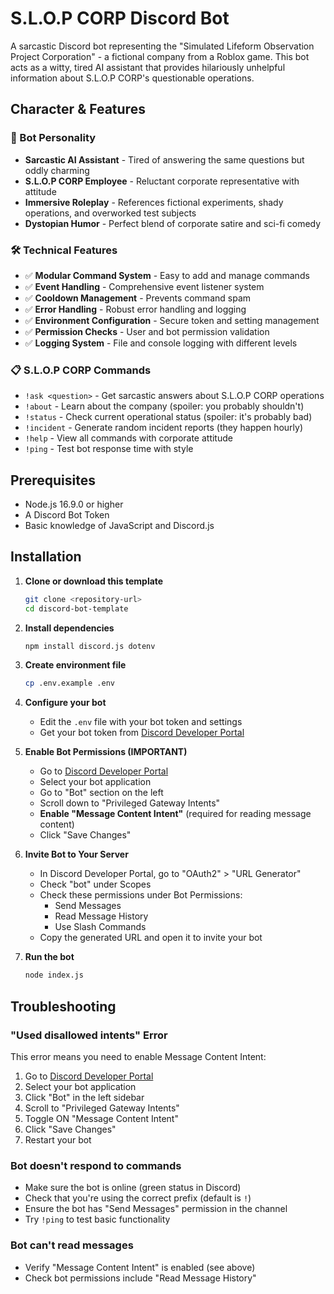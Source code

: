 # S.L.O.P CORP Discord Bot

A sarcastic Discord bot representing the "Simulated Lifeform Observation Project Corporation" - a fictional company from a Roblox game. This bot acts as a witty, tired AI assistant that provides hilariously unhelpful information about S.L.O.P CORP's questionable operations.

## Character & Features

### 🤖 Bot Personality
- **Sarcastic AI Assistant** - Tired of answering the same questions but oddly charming
- **S.L.O.P CORP Employee** - Reluctant corporate representative with attitude
- **Immersive Roleplay** - References fictional experiments, shady operations, and overworked test subjects
- **Dystopian Humor** - Perfect blend of corporate satire and sci-fi comedy

### 🛠️ Technical Features
- ✅ **Modular Command System** - Easy to add and manage commands
- ✅ **Event Handling** - Comprehensive event listener system  
- ✅ **Cooldown Management** - Prevents command spam
- ✅ **Error Handling** - Robust error handling and logging
- ✅ **Environment Configuration** - Secure token and setting management
- ✅ **Permission Checks** - User and bot permission validation
- ✅ **Logging System** - File and console logging with different levels

### 📋 S.L.O.P CORP Commands
- `!ask <question>` - Get sarcastic answers about S.L.O.P CORP operations
- `!about` - Learn about the company (spoiler: you probably shouldn't)
- `!status` - Check current operational status (spoiler: it's probably bad)
- `!incident` - Generate random incident reports (they happen hourly)
- `!help` - View all commands with corporate attitude
- `!ping` - Test bot response time with style

## Prerequisites

- Node.js 16.9.0 or higher
- A Discord Bot Token
- Basic knowledge of JavaScript and Discord.js

## Installation

1. **Clone or download this template**
   ```bash
   git clone <repository-url>
   cd discord-bot-template
   ```

2. **Install dependencies**
   ```bash
   npm install discord.js dotenv
   ```

3. **Create environment file**
   ```bash
   cp .env.example .env
   ```

4. **Configure your bot**
   - Edit the `.env` file with your bot token and settings
   - Get your bot token from [Discord Developer Portal](https://discord.com/developers/applications)

5. **Enable Bot Permissions (IMPORTANT)**
   - Go to [Discord Developer Portal](https://discord.com/developers/applications)
   - Select your bot application
   - Go to "Bot" section on the left
   - Scroll down to "Privileged Gateway Intents"
   - **Enable "Message Content Intent"** (required for reading message content)
   - Click "Save Changes"

6. **Invite Bot to Your Server**
   - In Discord Developer Portal, go to "OAuth2" > "URL Generator"
   - Check "bot" under Scopes
   - Check these permissions under Bot Permissions:
     - Send Messages
     - Read Message History
     - Use Slash Commands
   - Copy the generated URL and open it to invite your bot

7. **Run the bot**
   ```bash
   node index.js
   ```

## Troubleshooting

### "Used disallowed intents" Error
This error means you need to enable Message Content Intent:
1. Go to [Discord Developer Portal](https://discord.com/developers/applications)
2. Select your bot application
3. Click "Bot" in the left sidebar
4. Scroll to "Privileged Gateway Intents"
5. Toggle ON "Message Content Intent"
6. Click "Save Changes"
7. Restart your bot

### Bot doesn't respond to commands
- Make sure the bot is online (green status in Discord)
- Check that you're using the correct prefix (default is `!`)
- Ensure the bot has "Send Messages" permission in the channel
- Try `!ping` to test basic functionality

### Bot can't read messages
- Verify "Message Content Intent" is enabled (see above)
- Check bot permissions include "Read Message History"
   